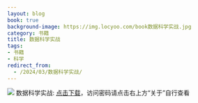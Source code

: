 ```yaml
---
layout: blog
book: true
background-image: https://img.locyoo.com/book数据科学实战.jpg
category: 书籍
title: 数据科学实战
tags:
- 书籍
- 科学
redirect_from:
  - /2024/03/数据科学实战/
---
```

![](https://img.locyoo.com/book数据科学实战.jpg)
数据科学实战: <a name = "ref1" href="https://url18.ctfile.com/f/50983618-1437032939-927860?p=3619">点击下载</a>，访问密码请点击右上方“关于”自行查看